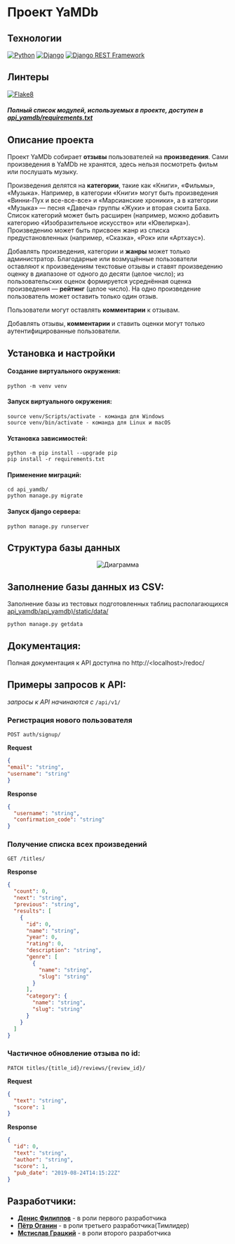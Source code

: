 # Проект YaMDb


## Технологии
[![Python](https://img.shields.io/badge/-Python-464646?style=flat&logo=Python&logoColor=56C0C0&color=gray)](https://www.python.org/) [![Django](https://img.shields.io/badge/-Django-464646?style=flat&logo=Django&logoColor=56C0C0&color=gray)](https://www.djangoproject.com/) [![Django REST Framework](https://img.shields.io/badge/-Django%20REST%20Framework-464646?style=flat&logo=Django%20REST%20Framework&logoColor=56C0C0&color=gray)](https://www.django-rest-framework.org/)
## Линтеры
[![Flake8](https://img.shields.io/badge/-flake8-464646?style=flat&logo=flake8&logoColor=56C0C0&color=gray)](https://flake8.pycqa.org/)
##### Полный список модулей, используемых в проекте, доступен в [api_yamdb/requirements.txt](https://github.com/NECROshizo/api_yamdb/blob/36c25de83bbede5c160216861d38fee3cc540a06/requirements.txt)

## Описание проекта
Проект YaMDb собирает **отзывы** пользователей на **произведения**. Сами произведения в YaMDb не хранятся, здесь нельзя посмотреть фильм или послушать музыку.

Произведения делятся на **категории**, такие как «Книги», «Фильмы», «Музыка». Например, в категории «Книги» могут быть произведения «Винни-Пух и все-все-все» и «Марсианские хроники», а в категории «Музыка» — песня «Давеча» группы «Жуки» и вторая сюита Баха. Список категорий может быть расширен (например, можно добавить категорию «Изобразительное искусство» или «Ювелирка»). 
Произведению может быть присвоен жанр из списка предустановленных (например, «Сказка», «Рок» или «Артхаус»). 

Добавлять произведения, категории и **жанры** может только администратор.
Благодарные или возмущённые пользователи оставляют к произведениям текстовые отзывы и ставят произведению оценку в диапазоне от одного до десяти (целое число); из пользовательских оценок формируется усреднённая оценка произведения — **рейтинг** (целое число). На одно произведение пользователь может оставить только один отзыв.

Пользователи могут оставлять **комментарии** к отзывам.

Добавлять отзывы, **комментарии** и ставить оценки могут только аутентифицированные пользователи.

## Установка и настройки
#### Создание виртуального окружения:

```
python -m venv venv
```

#### Запуск виртуального окружения:

```
source venv/Scripts/activate - команда для Windows
source venv/bin/activate - команда для Linux и macOS
```
#### Установка зависимостей:

```
python -m pip install --upgrade pip
pip install -r requirements.txt
```

#### Применение миграций:
```
cd api_yamdb/
python manage.py migrate 
```
#### Запуск django сервера:

```
python manage.py runserver 
```

## Структура базы данных
<div align="center">
    <img src="https://github.com/NECROshizo/api_yamdb/blob/master/api_yamdb/static/ER.png" alt="Диаграмма">
</div>

## Заполнение базы данных из CSV:

Заполнение базы из тестовых подготовленных таблиц располагающихся [api_yamdb/api_yamdb)/static/data/](https://github.com/NECROshizo/api_yamdb/tree/master/api_yamdb/static/data)

```
python manage.py getdata
```
## Документация:
Полная документация к API доступна по http://\<localhost>/redoc/

## Примеры запросов к API:
*запросы к API начинаются с* `/api/v1/`
### Регистрация нового пользователя
```
POST auth/signup/
```

**Request**
```json
{
"email": "string",
"username": "string"
}
```
**Response**
```json
{
  "username": "string",
  "confirmation_code": "string"
}
```
### Получение списка всех произведений
```
GET /titles/
```
**Response**
```json
{
  "count": 0,
  "next": "string",
  "previous": "string",
  "results": [
    {
      "id": 0,
      "name": "string",
      "year": 0,
      "rating": 0,
      "description": "string",
      "genre": [
        {
          "name": "string",
          "slug": "string"
        }
      ],
      "category": {
        "name": "string",
        "slug": "string"
      }
    }
  ]
}
```
### Частичное обновление отзыва по id:
```
PATCH titles/{title_id}/reviews/{review_id}/
```
**Request**
```json
{
  "text": "string",
  "score": 1
}
```
**Response**
```json
{
  "id": 0,
  "text": "string",
  "author": "string",
  "score": 1,
  "pub_date": "2019-08-24T14:15:22Z"
}
```

## Разработчики:
-  [**Денис Филиппов**](https://github.com/Sun-Mon-Fil) - в роли первого разработчика
-  [**Пётр Оганин**](https://github.com/NECROshizo) - в роли третьего разработчика(Тимлидер)
-  [**Мстислав Грацкий**](https://github.com/gratsky) - в роли второго разработчика
